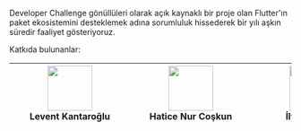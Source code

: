 Developer Challenge gönüllüleri olarak açık kaynaklı bir proje olan Flutter'ın paket ekosistemini desteklemek adına sorumluluk hissederek bir yılı aşkın süredir faaliyet gösteriyoruz.


Katkıda bulunanlar:

<img src="https://user-images.githubusercontent.com/63751824/164580696-b04a59be-51f3-43a3-a1b9-d880c8dc8749.png" width="80" height="80"><br><div style="width:200px">Levent Kantaroğlu</div>| <img src="https://user-images.githubusercontent.com/63751824/164969435-ffbb9753-ca9a-400c-9c6f-d71686f328ce.png" width="80" height="80"><br><div style="width:200px">Hatice Nur Coşkun</div>| <img src="https://user-images.githubusercontent.com/63751824/164580141-29577ddc-9ac9-49be-b502-8cb85cbad4fa.png" width="80" height="80"><br><div style="width:200px">İlyas Hayrat</div>
:---:|:---:|:---:
